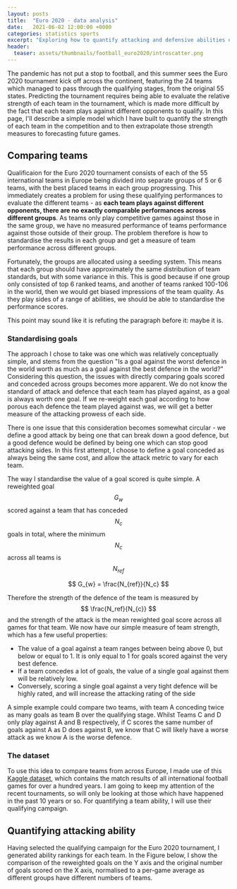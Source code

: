 ```yaml
---
layout: posts
title:  "Euro 2020 - data analysis"
date:   2021-06-02 12:00:00 +0000
categories: statistics sports
excerpt: "Exploring how to quantify attacking and defensive abilities of all teams in this summer's tournament"
header:
  teaser: assets/thumbnails/football_euro2020/introscatter.png
---
```

<head>
<link rel="stylesheet" href="https://cdn.jsdelivr.net/npm/katex@0.10.2/dist/katex.min.css" integrity="sha384-yFRtMMDnQtDRO8rLpMIKrtPCD5jdktao2TV19YiZYWMDkUR5GQZR/NOVTdquEx1j" crossorigin="anonymous">
<script defer src="https://cdn.jsdelivr.net/npm/katex@0.10.2/dist/katex.min.js" integrity="sha384-9Nhn55MVVN0/4OFx7EE5kpFBPsEMZxKTCnA+4fqDmg12eCTqGi6+BB2LjY8brQxJ" crossorigin="anonymous"></script>
<script defer src="https://cdn.jsdelivr.net/npm/katex@0.10.2/dist/contrib/auto-render.min.js" integrity="sha384-kWPLUVMOks5AQFrykwIup5lo0m3iMkkHrD0uJ4H5cjeGihAutqP0yW0J6dpFiVkI" crossorigin="anonymous" onload="renderMathInElement(document.body);"></script>
</head>

The pandemic has not put a stop to football, and this summer sees the Euro 2020 tournament kick off across the continent, featuring the 24 teams which managed to pass through the qualifying stages, from the original 55 states. Predicting the tournament requires being able to evaluate the relative strength of each team in the tournament, which is made more difficult by the fact that each team plays against different opponents to qualify. In this page, I'll describe a simple model which I have built to quantify the strength of each team in the competition and to then extrapolate those strength measures to forecasting future games. 

## Comparing teams

Qualificaion for the Euro 2020 tournament consists of each of the 55 international teams in Europe being divided into separate groups of 5 or 6 teams, with the best placed teams in each group progressing. This immediately creates a problem for using these qualifying performances to evaluate the different teams - as
<b>each team plays against different opponents,  there are no exactly comparable performances across different groups</b>.  As teams only play competitive games against those in the same group, we have no measured performance of teams performance against those outside of their group. The problem therefore is how to standardise the results in each group and get a measure of team performance across different groups.  

Fortunately, the groups are allocated using a seeding system. This means that each group should have approximately the same distribution of team standards, but with some variance in this. This is good because if one group only consisted of top 6 ranked teams, and another of teams ranked 100-106 in the world, then we would get biased impressions of the team quality. As they play sides of a range of abilities, we should be able to standardise the performance scores. 

This point may sound like it is refuting the paragraph before it: maybe it is.  
  

### Standardising goals

The approach I chose to take was one which was relatively conceptually simple, and stems from the question "Is a goal against the worst defence in the world worth as much as a goal against the best defence in the world?" Considering this question, the issues with directly comparing goals scored and conceded across groups becomes more apparent. We do not know the standard of attack and defence that each team has played against, as a goal is always worth one goal. If we re-weight each goal according to how porous each defence the team played against was, we will get a better measure of the attacking prowess of each side.  

There is one issue that this consideration becomes somewhat circular - we define a good attack by being one that can break down a good defence, but a good defence would be defined by being one which can stop good attacking sides. In this first attempt, I choose to define a goal conceded as always being the same cost, and allow the attack metric to vary for each team. 

The way I standardise the value of a goal scored is quite simple. A reweighted goal $$ G_{w} $$ scored against a team that has conceded $$ N_c $$ goals in total, where the minimum $$ N_c $$ across all teams is $$ N_{ref} $$

$$ G_{w} = \frac{N_{ref}}{N_c} $$

Therefore the strength of the defence of the team is measured by $$ \frac{N_ref}{N_{c}} $$ and the strength of the attack is the mean rewighted goal score across all games for that team. We now have our simple measure of team strength, which has a few useful properties:
- The value of a goal against a team ranges between being above 0, but below or equal to 1. It is only equal to 1 for goals scored against the very best defence.
- If a team concedes a lot of goals, the value of a single goal against them will be relatively low. 
- Conversely, scoring a single goal against a very tight defence will be highly rated, and will increase the attacking rating of the side

A simple example could compare two teams, with team A conceding twice as many goals as team B over the qualifying stage. Whilst Teams C and D only play against A and B respectively, if C scores the same number of goals against A as D does against B, we know that C will likely have a worse attack as we know A is the worse defence. 

### The dataset

To use this idea to compare teams from across Europe, I made use of this [Kaggle dataset](https://www.kaggle.com/martj42/international-football-results-from-1872-to-2017), which contains the match results of all international football games for over a hundred years. I am going to keep my attention of the recent tournaments, so will only be looking at those which have happened in the past 10 years or so. For quantifying a team ability, I will use their qualifying campaign.  

## Quantifying attacking ability

Having selected the qualifying campaign for the Euro 2020 tournament, I generated ability rankings for each team. In the Figure below, I show the comparison of the reweighted goals on the Y axis and the original number of goals scored on the X axis, normalised to a per-game average as different groups have different numbers of teams. 


<script src="https://cdn.plot.ly/plotly-latest.min.js"></script> 
<div>                            <div id="7429136f-1468-4431-9ac8-41b394221195" class="plotly-graph-div" style="height:100%; width:100%;"></div>            <script type="text/javascript">                                    window.PLOTLYENV=window.PLOTLYENV || {};                                    if (document.getElementById("7429136f-1468-4431-9ac8-41b394221195")) {                    Plotly.newPlot(                        "7429136f-1468-4431-9ac8-41b394221195",                        [{"customdata": [["Albania"], ["Andorra"], ["Armenia"], ["Azerbaijan"], ["Belarus"], ["Bosnia and Herzegovina"], ["Bulgaria"], ["Cyprus"], ["Estonia"], ["Faroe Islands"], ["Georgia"], ["Gibraltar"], ["Greece"], ["Iceland"], ["Israel"], ["Kazakhstan"], ["Kosovo"], ["Latvia"], ["Liechtenstein"], ["Lithuania"], ["Luxembourg"], ["Malta"], ["Moldova"], ["Montenegro"], ["Northern Ireland"], ["Norway"], ["Republic of Ireland"], ["Romania"], ["San Marino"], ["Serbia"], ["Slovenia"]], "hovertemplate": "Qualified=False<br>Goals Scored Per Game=%{x}<br>Reweighted Goals=%{y}<br>Team name=%{customdata[0]}<extra></extra>", "legendgroup": "False", "marker": {"color": "#636efa", "symbol": "circle"}, "mode": "markers", "name": "False", "orientation": "v", "showlegend": true, "type": "scatter", "x": [1.6, 0.3, 1.4, 0.625, 0.5, 2.0, 0.75, 1.5, 0.25, 0.4, 0.875, 0.375, 1.2, 1.4, 1.6, 1.3, 1.625, 0.3, 0.2, 0.625, 0.875, 0.3, 0.4, 0.375, 1.125, 1.9, 0.875, 1.7, 0.1, 2.125, 1.6], "xaxis": "x", "y": [0.30332167832167833, 0.05439560439560439, 0.3412306858227162, 0.23782467532467533, 0.11126373626373626, 0.384705069124424, 0.1555397727272727, 0.2374613003095975, 0.05228365384615385, 0.10222222222222221, 0.1350806451612903, 0.13068181818181818, 0.19562049335863377, 0.381978021978022, 0.39584748584748586, 0.1343343653250774, 0.42914438502673796, 0.07307692307692307, 0.03342857142857143, 0.15349264705882354, 0.2049264705882353, 0.04727272727272727, 0.14227272727272727, 0.10799632352941177, 0.23514766483516483, 0.4177777777777778, 0.25788123167155425, 0.30070707070707065, 0.01764705882352941, 0.605625, 0.41710622710622713], "yaxis": "y"}, {"customdata": [["Austria"], ["Belgium"], ["Croatia"], ["Czech Republic"], ["Denmark"], ["England"], ["Finland"], ["France"], ["Germany"], ["Hungary"], ["Italy"], ["Netherlands"], ["North Macedonia"], ["Poland"], ["Portugal"], ["Russia"], ["Scotland"], ["Slovakia"], ["Spain"], ["Sweden"], ["Switzerland"], ["Turkey"], ["Ukraine"], ["Wales"]], "hovertemplate": "Qualified=True<br>Goals Scored Per Game=%{x}<br>Reweighted Goals=%{y}<br>Team name=%{customdata[0]}<extra></extra>", "legendgroup": "True", "marker": {"color": "#EF553B", "symbol": "circle"}, "mode": "markers", "name": "True", "orientation": "v", "showlegend": true, "type": "scatter", "x": [1.9, 4.0, 2.125, 1.625, 2.875, 4.625, 1.6, 2.5, 3.75, 1.0, 3.7, 3.0, 1.2, 1.8, 2.75, 3.3, 1.6, 1.625, 3.1, 2.3, 2.375, 1.8, 2.125, 1.25], "xaxis": "x", "y": [0.3406260406260406, 0.6577321981424148, 0.625, 0.3417028743315508, 0.7156158357771261, 0.8406166443850267, 0.2791854161019246, 0.5391658341658341, 0.7979052197802197, 0.2870670995670996, 0.5658297641637301, 0.6783997252747253, 0.2353896103896104, 0.337953712953713, 0.4862316176470588, 0.5553250773993808, 0.19749999999999998, 0.3982683982683982, 0.535151515151515, 0.39686868686868687, 0.6357404692082111, 0.3788661338661338, 0.4247242647058823, 0.3268398268398268], "yaxis": "y"}],                        {"legend": {"title": {"text": "Qualified"}, "tracegroupgap": 0}, "margin": {"t": 60}, "template": {"data": {"bar": [{"error_x": {"color": "#2a3f5f"}, "error_y": {"color": "#2a3f5f"}, "marker": {"line": {"color": "#E5ECF6", "width": 0.5}}, "type": "bar"}], "barpolar": [{"marker": {"line": {"color": "#E5ECF6", "width": 0.5}}, "type": "barpolar"}], "carpet": [{"aaxis": {"endlinecolor": "#2a3f5f", "gridcolor": "white", "linecolor": "white", "minorgridcolor": "white", "startlinecolor": "#2a3f5f"}, "baxis": {"endlinecolor": "#2a3f5f", "gridcolor": "white", "linecolor": "white", "minorgridcolor": "white", "startlinecolor": "#2a3f5f"}, "type": "carpet"}], "choropleth": [{"colorbar": {"outlinewidth": 0, "ticks": ""}, "type": "choropleth"}], "contour": [{"colorbar": {"outlinewidth": 0, "ticks": ""}, "colorscale": [[0.0, "#0d0887"], [0.1111111111111111, "#46039f"], [0.2222222222222222, "#7201a8"], [0.3333333333333333, "#9c179e"], [0.4444444444444444, "#bd3786"], [0.5555555555555556, "#d8576b"], [0.6666666666666666, "#ed7953"], [0.7777777777777778, "#fb9f3a"], [0.8888888888888888, "#fdca26"], [1.0, "#f0f921"]], "type": "contour"}], "contourcarpet": [{"colorbar": {"outlinewidth": 0, "ticks": ""}, "type": "contourcarpet"}], "heatmap": [{"colorbar": {"outlinewidth": 0, "ticks": ""}, "colorscale": [[0.0, "#0d0887"], [0.1111111111111111, "#46039f"], [0.2222222222222222, "#7201a8"], [0.3333333333333333, "#9c179e"], [0.4444444444444444, "#bd3786"], [0.5555555555555556, "#d8576b"], [0.6666666666666666, "#ed7953"], [0.7777777777777778, "#fb9f3a"], [0.8888888888888888, "#fdca26"], [1.0, "#f0f921"]], "type": "heatmap"}], "heatmapgl": [{"colorbar": {"outlinewidth": 0, "ticks": ""}, "colorscale": [[0.0, "#0d0887"], [0.1111111111111111, "#46039f"], [0.2222222222222222, "#7201a8"], [0.3333333333333333, "#9c179e"], [0.4444444444444444, "#bd3786"], [0.5555555555555556, "#d8576b"], [0.6666666666666666, "#ed7953"], [0.7777777777777778, "#fb9f3a"], [0.8888888888888888, "#fdca26"], [1.0, "#f0f921"]], "type": "heatmapgl"}], "histogram": [{"marker": {"colorbar": {"outlinewidth": 0, "ticks": ""}}, "type": "histogram"}], "histogram2d": [{"colorbar": {"outlinewidth": 0, "ticks": ""}, "colorscale": [[0.0, "#0d0887"], [0.1111111111111111, "#46039f"], [0.2222222222222222, "#7201a8"], [0.3333333333333333, "#9c179e"], [0.4444444444444444, "#bd3786"], [0.5555555555555556, "#d8576b"], [0.6666666666666666, "#ed7953"], [0.7777777777777778, "#fb9f3a"], [0.8888888888888888, "#fdca26"], [1.0, "#f0f921"]], "type": "histogram2d"}], "histogram2dcontour": [{"colorbar": {"outlinewidth": 0, "ticks": ""}, "colorscale": [[0.0, "#0d0887"], [0.1111111111111111, "#46039f"], [0.2222222222222222, "#7201a8"], [0.3333333333333333, "#9c179e"], [0.4444444444444444, "#bd3786"], [0.5555555555555556, "#d8576b"], [0.6666666666666666, "#ed7953"], [0.7777777777777778, "#fb9f3a"], [0.8888888888888888, "#fdca26"], [1.0, "#f0f921"]], "type": "histogram2dcontour"}], "mesh3d": [{"colorbar": {"outlinewidth": 0, "ticks": ""}, "type": "mesh3d"}], "parcoords": [{"line": {"colorbar": {"outlinewidth": 0, "ticks": ""}}, "type": "parcoords"}], "pie": [{"automargin": true, "type": "pie"}], "scatter": [{"marker": {"colorbar": {"outlinewidth": 0, "ticks": ""}}, "type": "scatter"}], "scatter3d": [{"line": {"colorbar": {"outlinewidth": 0, "ticks": ""}}, "marker": {"colorbar": {"outlinewidth": 0, "ticks": ""}}, "type": "scatter3d"}], "scattercarpet": [{"marker": {"colorbar": {"outlinewidth": 0, "ticks": ""}}, "type": "scattercarpet"}], "scattergeo": [{"marker": {"colorbar": {"outlinewidth": 0, "ticks": ""}}, "type": "scattergeo"}], "scattergl": [{"marker": {"colorbar": {"outlinewidth": 0, "ticks": ""}}, "type": "scattergl"}], "scattermapbox": [{"marker": {"colorbar": {"outlinewidth": 0, "ticks": ""}}, "type": "scattermapbox"}], "scatterpolar": [{"marker": {"colorbar": {"outlinewidth": 0, "ticks": ""}}, "type": "scatterpolar"}], "scatterpolargl": [{"marker": {"colorbar": {"outlinewidth": 0, "ticks": ""}}, "type": "scatterpolargl"}], "scatterternary": [{"marker": {"colorbar": {"outlinewidth": 0, "ticks": ""}}, "type": "scatterternary"}], "surface": [{"colorbar": {"outlinewidth": 0, "ticks": ""}, "colorscale": [[0.0, "#0d0887"], [0.1111111111111111, "#46039f"], [0.2222222222222222, "#7201a8"], [0.3333333333333333, "#9c179e"], [0.4444444444444444, "#bd3786"], [0.5555555555555556, "#d8576b"], [0.6666666666666666, "#ed7953"], [0.7777777777777778, "#fb9f3a"], [0.8888888888888888, "#fdca26"], [1.0, "#f0f921"]], "type": "surface"}], "table": [{"cells": {"fill": {"color": "#EBF0F8"}, "line": {"color": "white"}}, "header": {"fill": {"color": "#C8D4E3"}, "line": {"color": "white"}}, "type": "table"}]}, "layout": {"annotationdefaults": {"arrowcolor": "#2a3f5f", "arrowhead": 0, "arrowwidth": 1}, "autotypenumbers": "strict", "coloraxis": {"colorbar": {"outlinewidth": 0, "ticks": ""}}, "colorscale": {"diverging": [[0, "#8e0152"], [0.1, "#c51b7d"], [0.2, "#de77ae"], [0.3, "#f1b6da"], [0.4, "#fde0ef"], [0.5, "#f7f7f7"], [0.6, "#e6f5d0"], [0.7, "#b8e186"], [0.8, "#7fbc41"], [0.9, "#4d9221"], [1, "#276419"]], "sequential": [[0.0, "#0d0887"], [0.1111111111111111, "#46039f"], [0.2222222222222222, "#7201a8"], [0.3333333333333333, "#9c179e"], [0.4444444444444444, "#bd3786"], [0.5555555555555556, "#d8576b"], [0.6666666666666666, "#ed7953"], [0.7777777777777778, "#fb9f3a"], [0.8888888888888888, "#fdca26"], [1.0, "#f0f921"]], "sequentialminus": [[0.0, "#0d0887"], [0.1111111111111111, "#46039f"], [0.2222222222222222, "#7201a8"], [0.3333333333333333, "#9c179e"], [0.4444444444444444, "#bd3786"], [0.5555555555555556, "#d8576b"], [0.6666666666666666, "#ed7953"], [0.7777777777777778, "#fb9f3a"], [0.8888888888888888, "#fdca26"], [1.0, "#f0f921"]]}, "colorway": ["#636efa", "#EF553B", "#00cc96", "#ab63fa", "#FFA15A", "#19d3f3", "#FF6692", "#B6E880", "#FF97FF", "#FECB52"], "font": {"color": "#2a3f5f"}, "geo": {"bgcolor": "white", "lakecolor": "white", "landcolor": "#E5ECF6", "showlakes": true, "showland": true, "subunitcolor": "white"}, "hoverlabel": {"align": "left"}, "hovermode": "closest", "mapbox": {"style": "light"}, "paper_bgcolor": "white", "plot_bgcolor": "#E5ECF6", "polar": {"angularaxis": {"gridcolor": "white", "linecolor": "white", "ticks": ""}, "bgcolor": "#E5ECF6", "radialaxis": {"gridcolor": "white", "linecolor": "white", "ticks": ""}}, "scene": {"xaxis": {"backgroundcolor": "#E5ECF6", "gridcolor": "white", "gridwidth": 2, "linecolor": "white", "showbackground": true, "ticks": "", "zerolinecolor": "white"}, "yaxis": {"backgroundcolor": "#E5ECF6", "gridcolor": "white", "gridwidth": 2, "linecolor": "white", "showbackground": true, "ticks": "", "zerolinecolor": "white"}, "zaxis": {"backgroundcolor": "#E5ECF6", "gridcolor": "white", "gridwidth": 2, "linecolor": "white", "showbackground": true, "ticks": "", "zerolinecolor": "white"}}, "shapedefaults": {"line": {"color": "#2a3f5f"}}, "ternary": {"aaxis": {"gridcolor": "white", "linecolor": "white", "ticks": ""}, "baxis": {"gridcolor": "white", "linecolor": "white", "ticks": ""}, "bgcolor": "#E5ECF6", "caxis": {"gridcolor": "white", "linecolor": "white", "ticks": ""}}, "title": {"x": 0.05}, "xaxis": {"automargin": true, "gridcolor": "white", "linecolor": "white", "ticks": "", "title": {"standoff": 15}, "zerolinecolor": "white", "zerolinewidth": 2}, "yaxis": {"automargin": true, "gridcolor": "white", "linecolor": "white", "ticks": "", "title": {"standoff": 15}, "zerolinecolor": "white", "zerolinewidth": 2}}}, "xaxis": {"anchor": "y", "domain": [0.0, 1.0], "title": {"text": "Goals Scored Per Game"}}, "yaxis": {"anchor": "x", "domain": [0.0, 1.0], "title": {"text": "Reweighted Goals"}}},                        {"responsive": true}                    )                };                            </script>        </div>

Looking at the plot, there is a strong correlation between the number of goals scored and the reweighted version, but crucially there is also some disagreement. England come top of both scores, having the highest average goals per game and the highest reweighted goals measure. Belgium, who were in a group with San Marino ( a side that averaged 5 goals conceded every match) which they won 13-0 on aggregate against, but these goals are heavily down weighted due to the porous San Marino defence. Germany have a higher attacking rating than Belgium, despite scoring 0.25 fewer goals per game, they scored these goals against better defences.  

## Quantifying defensive capability

We can apply a similar approach to evaluate team defences. Now, for a conceded reweighted goal $$ G_{w} $$ conceded against a team scoring an average of $$ N_{s} $$ goals per game with a globally <b>worst</b> performing attack $$ N_{att} $$ we can define:
  
$$ G_w = \frac{N_{att}}{N_s}$$

which is the reverse fraction used previously, as we want goals against good attacks to be less significant in our calculations. Put another way, we want a team that concedes two goals to a very poor attack to have a worse defensive rating than a team that scored the same number against a very high scoring attack. Calculating this defensive score and plotting it against the average number of goals conceded by each team in Euro 2020 qualifying gives us the below figure:

<div>                            <div id="28fa5e3d-974b-466c-a483-eeca00bdf6a1" class="plotly-graph-div" style="height:100%; width:100%;"></div>            <script type="text/javascript">                                    window.PLOTLYENV=window.PLOTLYENV || {};                                    if (document.getElementById("28fa5e3d-974b-466c-a483-eeca00bdf6a1")) {                    Plotly.newPlot(                        "28fa5e3d-974b-466c-a483-eeca00bdf6a1",                        [{"customdata": [["Albania"], ["Andorra"], ["Armenia"], ["Azerbaijan"], ["Belarus"], ["Bosnia and Herzegovina"], ["Bulgaria"], ["Cyprus"], ["Estonia"], ["Faroe Islands"], ["Georgia"], ["Gibraltar"], ["Greece"], ["Iceland"], ["Israel"], ["Kazakhstan"], ["Kosovo"], ["Latvia"], ["Liechtenstein"], ["Lithuania"], ["Luxembourg"], ["Malta"], ["Moldova"], ["Montenegro"], ["Northern Ireland"], ["Norway"], ["Republic of Ireland"], ["Romania"], ["San Marino"], ["Serbia"], ["Slovenia"]], "hovertemplate": "Qualified=False<br>Goals Conceded Per Game=%{x}<br>Reweighted Goals=%{y}<br>Team name=%{customdata[0]}<extra></extra>", "legendgroup": "False", "marker": {"color": "#636efa", "symbol": "circle"}, "mode": "markers", "name": "False", "orientation": "v", "showlegend": true, "type": "scatter", "x": [1.4, 2.0, 2.5, 2.25, 2.0, 1.7, 2.125, 2.0, 3.25, 3.0, 1.375, 3.875, 1.4, 1.1, 1.8, 1.7, 2.0, 2.8, 3.1, 3.125, 2.0, 2.7, 2.6, 2.75, 1.625, 1.1, 0.625, 1.5, 5.1, 2.125, 1.1], "xaxis": "x", "y": [0.1287619047619048, 0.12948809523809524, 0.15868243243243246, 0.16149321266968325, 0.12833333333333335, 0.10131113256113258, 0.10651420651420651, 0.07856643356643357, 0.1686111111111111, 0.19566331884492189, 0.1184809850713741, 0.23337692056227527, 0.11244208494208494, 0.07555555555555556, 0.13464912280701755, 0.16640151515151516, 0.13073458073458072, 0.1760233918128655, 0.15455115830115831, 0.15756302521008403, 0.11566844919786096, 0.15993143695804152, 0.1749920634920635, 0.11832986832986833, 0.11416666666666667, 0.07804911585952755, 0.02448512585812357, 0.08076142319332694, 0.23877039627039628, 0.14676088617265087, 0.07094298245614035], "yaxis": "y"}, {"customdata": [["Austria"], ["Belgium"], ["Croatia"], ["Czech Republic"], ["Denmark"], ["England"], ["Finland"], ["France"], ["Germany"], ["Hungary"], ["Italy"], ["Netherlands"], ["North Macedonia"], ["Poland"], ["Portugal"], ["Russia"], ["Scotland"], ["Slovakia"], ["Spain"], ["Sweden"], ["Switzerland"], ["Turkey"], ["Ukraine"], ["Wales"]], "hovertemplate": "Qualified=True<br>Goals Conceded Per Game=%{x}<br>Reweighted Goals=%{y}<br>Team name=%{customdata[0]}<extra></extra>", "legendgroup": "True", "marker": {"color": "#EF553B", "symbol": "circle"}, "mode": "markers", "name": "True", "orientation": "v", "showlegend": true, "type": "scatter", "x": [0.9, 0.3, 0.875, 1.375, 0.75, 0.75, 1.0, 0.6, 0.875, 1.375, 0.4, 0.875, 1.3, 0.5, 0.75, 0.8, 1.9, 1.375, 0.5, 0.9, 0.75, 0.3, 0.5, 0.75], "xaxis": "x", "y": [0.08680555555555557, 0.01272727272727273, 0.09269230769230768, 0.07262647262647262, 0.05864661654135339, 0.07179487179487179, 0.04747747747747748, 0.07291666666666667, 0.03611111111111111, 0.09429864253393666, 0.02553571428571429, 0.052777777777777785, 0.10032894736842106, 0.03125, 0.049411764705882356, 0.02375, 0.07978438228438228, 0.0936764705882353, 0.04575649481760668, 0.03983821032657545, 0.06501035196687371, 0.018285714285714287, 0.030595874713521775, 0.0578393665158371], "yaxis": "y"}],                        {"legend": {"title": {"text": "Qualified"}, "tracegroupgap": 0}, "margin": {"t": 60}, "template": {"data": {"bar": [{"error_x": {"color": "#2a3f5f"}, "error_y": {"color": "#2a3f5f"}, "marker": {"line": {"color": "#E5ECF6", "width": 0.5}}, "type": "bar"}], "barpolar": [{"marker": {"line": {"color": "#E5ECF6", "width": 0.5}}, "type": "barpolar"}], "carpet": [{"aaxis": {"endlinecolor": "#2a3f5f", "gridcolor": "white", "linecolor": "white", "minorgridcolor": "white", "startlinecolor": "#2a3f5f"}, "baxis": {"endlinecolor": "#2a3f5f", "gridcolor": "white", "linecolor": "white", "minorgridcolor": "white", "startlinecolor": "#2a3f5f"}, "type": "carpet"}], "choropleth": [{"colorbar": {"outlinewidth": 0, "ticks": ""}, "type": "choropleth"}], "contour": [{"colorbar": {"outlinewidth": 0, "ticks": ""}, "colorscale": [[0.0, "#0d0887"], [0.1111111111111111, "#46039f"], [0.2222222222222222, "#7201a8"], [0.3333333333333333, "#9c179e"], [0.4444444444444444, "#bd3786"], [0.5555555555555556, "#d8576b"], [0.6666666666666666, "#ed7953"], [0.7777777777777778, "#fb9f3a"], [0.8888888888888888, "#fdca26"], [1.0, "#f0f921"]], "type": "contour"}], "contourcarpet": [{"colorbar": {"outlinewidth": 0, "ticks": ""}, "type": "contourcarpet"}], "heatmap": [{"colorbar": {"outlinewidth": 0, "ticks": ""}, "colorscale": [[0.0, "#0d0887"], [0.1111111111111111, "#46039f"], [0.2222222222222222, "#7201a8"], [0.3333333333333333, "#9c179e"], [0.4444444444444444, "#bd3786"], [0.5555555555555556, "#d8576b"], [0.6666666666666666, "#ed7953"], [0.7777777777777778, "#fb9f3a"], [0.8888888888888888, "#fdca26"], [1.0, "#f0f921"]], "type": "heatmap"}], "heatmapgl": [{"colorbar": {"outlinewidth": 0, "ticks": ""}, "colorscale": [[0.0, "#0d0887"], [0.1111111111111111, "#46039f"], [0.2222222222222222, "#7201a8"], [0.3333333333333333, "#9c179e"], [0.4444444444444444, "#bd3786"], [0.5555555555555556, "#d8576b"], [0.6666666666666666, "#ed7953"], [0.7777777777777778, "#fb9f3a"], [0.8888888888888888, "#fdca26"], [1.0, "#f0f921"]], "type": "heatmapgl"}], "histogram": [{"marker": {"colorbar": {"outlinewidth": 0, "ticks": ""}}, "type": "histogram"}], "histogram2d": [{"colorbar": {"outlinewidth": 0, "ticks": ""}, "colorscale": [[0.0, "#0d0887"], [0.1111111111111111, "#46039f"], [0.2222222222222222, "#7201a8"], [0.3333333333333333, "#9c179e"], [0.4444444444444444, "#bd3786"], [0.5555555555555556, "#d8576b"], [0.6666666666666666, "#ed7953"], [0.7777777777777778, "#fb9f3a"], [0.8888888888888888, "#fdca26"], [1.0, "#f0f921"]], "type": "histogram2d"}], "histogram2dcontour": [{"colorbar": {"outlinewidth": 0, "ticks": ""}, "colorscale": [[0.0, "#0d0887"], [0.1111111111111111, "#46039f"], [0.2222222222222222, "#7201a8"], [0.3333333333333333, "#9c179e"], [0.4444444444444444, "#bd3786"], [0.5555555555555556, "#d8576b"], [0.6666666666666666, "#ed7953"], [0.7777777777777778, "#fb9f3a"], [0.8888888888888888, "#fdca26"], [1.0, "#f0f921"]], "type": "histogram2dcontour"}], "mesh3d": [{"colorbar": {"outlinewidth": 0, "ticks": ""}, "type": "mesh3d"}], "parcoords": [{"line": {"colorbar": {"outlinewidth": 0, "ticks": ""}}, "type": "parcoords"}], "pie": [{"automargin": true, "type": "pie"}], "scatter": [{"marker": {"colorbar": {"outlinewidth": 0, "ticks": ""}}, "type": "scatter"}], "scatter3d": [{"line": {"colorbar": {"outlinewidth": 0, "ticks": ""}}, "marker": {"colorbar": {"outlinewidth": 0, "ticks": ""}}, "type": "scatter3d"}], "scattercarpet": [{"marker": {"colorbar": {"outlinewidth": 0, "ticks": ""}}, "type": "scattercarpet"}], "scattergeo": [{"marker": {"colorbar": {"outlinewidth": 0, "ticks": ""}}, "type": "scattergeo"}], "scattergl": [{"marker": {"colorbar": {"outlinewidth": 0, "ticks": ""}}, "type": "scattergl"}], "scattermapbox": [{"marker": {"colorbar": {"outlinewidth": 0, "ticks": ""}}, "type": "scattermapbox"}], "scatterpolar": [{"marker": {"colorbar": {"outlinewidth": 0, "ticks": ""}}, "type": "scatterpolar"}], "scatterpolargl": [{"marker": {"colorbar": {"outlinewidth": 0, "ticks": ""}}, "type": "scatterpolargl"}], "scatterternary": [{"marker": {"colorbar": {"outlinewidth": 0, "ticks": ""}}, "type": "scatterternary"}], "surface": [{"colorbar": {"outlinewidth": 0, "ticks": ""}, "colorscale": [[0.0, "#0d0887"], [0.1111111111111111, "#46039f"], [0.2222222222222222, "#7201a8"], [0.3333333333333333, "#9c179e"], [0.4444444444444444, "#bd3786"], [0.5555555555555556, "#d8576b"], [0.6666666666666666, "#ed7953"], [0.7777777777777778, "#fb9f3a"], [0.8888888888888888, "#fdca26"], [1.0, "#f0f921"]], "type": "surface"}], "table": [{"cells": {"fill": {"color": "#EBF0F8"}, "line": {"color": "white"}}, "header": {"fill": {"color": "#C8D4E3"}, "line": {"color": "white"}}, "type": "table"}]}, "layout": {"annotationdefaults": {"arrowcolor": "#2a3f5f", "arrowhead": 0, "arrowwidth": 1}, "autotypenumbers": "strict", "coloraxis": {"colorbar": {"outlinewidth": 0, "ticks": ""}}, "colorscale": {"diverging": [[0, "#8e0152"], [0.1, "#c51b7d"], [0.2, "#de77ae"], [0.3, "#f1b6da"], [0.4, "#fde0ef"], [0.5, "#f7f7f7"], [0.6, "#e6f5d0"], [0.7, "#b8e186"], [0.8, "#7fbc41"], [0.9, "#4d9221"], [1, "#276419"]], "sequential": [[0.0, "#0d0887"], [0.1111111111111111, "#46039f"], [0.2222222222222222, "#7201a8"], [0.3333333333333333, "#9c179e"], [0.4444444444444444, "#bd3786"], [0.5555555555555556, "#d8576b"], [0.6666666666666666, "#ed7953"], [0.7777777777777778, "#fb9f3a"], [0.8888888888888888, "#fdca26"], [1.0, "#f0f921"]], "sequentialminus": [[0.0, "#0d0887"], [0.1111111111111111, "#46039f"], [0.2222222222222222, "#7201a8"], [0.3333333333333333, "#9c179e"], [0.4444444444444444, "#bd3786"], [0.5555555555555556, "#d8576b"], [0.6666666666666666, "#ed7953"], [0.7777777777777778, "#fb9f3a"], [0.8888888888888888, "#fdca26"], [1.0, "#f0f921"]]}, "colorway": ["#636efa", "#EF553B", "#00cc96", "#ab63fa", "#FFA15A", "#19d3f3", "#FF6692", "#B6E880", "#FF97FF", "#FECB52"], "font": {"color": "#2a3f5f"}, "geo": {"bgcolor": "white", "lakecolor": "white", "landcolor": "#E5ECF6", "showlakes": true, "showland": true, "subunitcolor": "white"}, "hoverlabel": {"align": "left"}, "hovermode": "closest", "mapbox": {"style": "light"}, "paper_bgcolor": "white", "plot_bgcolor": "#E5ECF6", "polar": {"angularaxis": {"gridcolor": "white", "linecolor": "white", "ticks": ""}, "bgcolor": "#E5ECF6", "radialaxis": {"gridcolor": "white", "linecolor": "white", "ticks": ""}}, "scene": {"xaxis": {"backgroundcolor": "#E5ECF6", "gridcolor": "white", "gridwidth": 2, "linecolor": "white", "showbackground": true, "ticks": "", "zerolinecolor": "white"}, "yaxis": {"backgroundcolor": "#E5ECF6", "gridcolor": "white", "gridwidth": 2, "linecolor": "white", "showbackground": true, "ticks": "", "zerolinecolor": "white"}, "zaxis": {"backgroundcolor": "#E5ECF6", "gridcolor": "white", "gridwidth": 2, "linecolor": "white", "showbackground": true, "ticks": "", "zerolinecolor": "white"}}, "shapedefaults": {"line": {"color": "#2a3f5f"}}, "ternary": {"aaxis": {"gridcolor": "white", "linecolor": "white", "ticks": ""}, "baxis": {"gridcolor": "white", "linecolor": "white", "ticks": ""}, "bgcolor": "#E5ECF6", "caxis": {"gridcolor": "white", "linecolor": "white", "ticks": ""}}, "title": {"x": 0.05}, "xaxis": {"automargin": true, "gridcolor": "white", "linecolor": "white", "ticks": "", "title": {"standoff": 15}, "zerolinecolor": "white", "zerolinewidth": 2}, "yaxis": {"automargin": true, "gridcolor": "white", "linecolor": "white", "ticks": "", "title": {"standoff": 15}, "zerolinecolor": "white", "zerolinewidth": 2}}}, "xaxis": {"anchor": "y", "domain": [0.0, 1.0], "title": {"text": "Goals Conceded Per Game"}}, "yaxis": {"anchor": "x", "domain": [0.0, 1.0], "title": {"text": "Reweighted Goals"}}},                        {"responsive": true}                    )                };                            </script>        </div>

Now, the lower values indicate a better side. Many teams which qualified are clustered around the bottom left of the plot, indicating both a low average number of goals conceded and a low reweighted number of goals conceded. One noticeable exception is the Republic of Ireland - they had a very good defence, conceding the fewest in their group, but still failed to qualify

<div>                            <div id="5ccfad9d-6a45-4387-90da-934ae3d1f747" class="plotly-graph-div" style="height:100%; width:100%;"></div>            <script type="text/javascript">                                    window.PLOTLYENV=window.PLOTLYENV || {};                                    if (document.getElementById("5ccfad9d-6a45-4387-90da-934ae3d1f747")) {                    Plotly.newPlot(                        "5ccfad9d-6a45-4387-90da-934ae3d1f747",                        [{"customdata": [["Albania"], ["Andorra"], ["Armenia"], ["Azerbaijan"], ["Belarus"], ["Bosnia and Herzegovina"], ["Bulgaria"], ["Cyprus"], ["Estonia"], ["Faroe Islands"], ["Georgia"], ["Gibraltar"], ["Greece"], ["Iceland"], ["Israel"], ["Kazakhstan"], ["Kosovo"], ["Latvia"], ["Liechtenstein"], ["Lithuania"], ["Luxembourg"], ["Malta"], ["Moldova"], ["Montenegro"], ["Northern Ireland"], ["Norway"], ["Republic of Ireland"], ["Romania"], ["San Marino"], ["Serbia"], ["Slovenia"]], "hovertemplate": "Qualified=False<br>Scored/Conceded=%{x}<br>Reweighted Scored/Conceded=%{y}<br>Team name=%{customdata[0]}<extra></extra>", "legendgroup": "False", "marker": {"color": "#636efa", "symbol": "circle"}, "mode": "markers", "name": "False", "orientation": "v", "showlegend": true, "type": "scatter", "x": [1.142857142857143, 0.15, 0.5599999999999999, 0.2777777777777778, 0.25, 1.1764705882352942, 0.35294117647058826, 0.75, 0.07692307692307693, 0.13333333333333333, 0.6363636363636364, 0.0967741935483871, 0.8571428571428572, 1.2727272727272725, 0.888888888888889, 0.7647058823529412, 0.8125, 0.10714285714285715, 0.06451612903225806, 0.2, 0.4375, 0.1111111111111111, 0.15384615384615385, 0.13636363636363635, 0.6923076923076923, 1.727272727272727, 1.4, 1.1333333333333333, 0.019607843137254905, 1.0, 1.4545454545454546], "xaxis": "x", "y": [2.355678714776347, 0.42008189475321966, 2.1503998936241002, 1.1781284000392995, 0.6935921221635505, 3.797263532635838, 1.1682180457798543, 3.02242687532465, 0.24806741857812697, 0.5224393760960435, 0.9120832010633027, 0.4479682665002737, 1.7397444511936182, 5.055591467356173, 2.9398445203005465, 0.807290517774196, 2.6260497115020742, 0.4151546128290314, 0.21629453830059645, 0.7793333333333333, 1.4173370319001388, 0.2955812076216723, 0.813023884818524, 0.7301373697355955, 1.6477500601588193, 5.352754777257085, 8.425726971250034, 3.723399846325605, 0.07390806858462028, 3.3012883243974804, 5.879457173429353], "yaxis": "y"}, {"customdata": [["Austria"], ["Belgium"], ["Croatia"], ["Czech Republic"], ["Denmark"], ["England"], ["Finland"], ["France"], ["Germany"], ["Hungary"], ["Italy"], ["Netherlands"], ["North Macedonia"], ["Poland"], ["Portugal"], ["Russia"], ["Scotland"], ["Slovakia"], ["Spain"], ["Sweden"], ["Switzerland"], ["Turkey"], ["Ukraine"], ["Wales"]], "hovertemplate": "Qualified=True<br>Scored/Conceded=%{x}<br>Reweighted Scored/Conceded=%{y}<br>Team name=%{customdata[0]}<extra></extra>", "legendgroup": "True", "marker": {"color": "#EF553B", "symbol": "circle"}, "mode": "markers", "name": "True", "orientation": "v", "showlegend": true, "type": "scatter", "x": [2.111111111111111, 13.333333333333334, 2.4285714285714284, 1.1818181818181819, 3.8333333333333335, 6.166666666666667, 1.6, 4.166666666666667, 4.285714285714286, 0.7272727272727273, 9.25, 3.4285714285714284, 0.923076923076923, 3.6, 3.6666666666666665, 4.124999999999999, 0.8421052631578948, 1.1818181818181819, 6.2, 2.5555555555555554, 3.1666666666666665, 6.0, 4.25, 1.6666666666666667], "xaxis": "x", "y": [3.9240119880119875, 51.678958425475436, 5.394190871369295, 3.7639484554231126, 9.76173396495977, 9.366871180290296, 5.880375936871657, 7.394274297131438, 17.676669484361792, 2.435386909955048, 22.158368386831384, 10.283111625216886, 2.3461784117521822, 10.814518814518815, 7.872321428571428, 23.38210852207919, 2.475421809948141, 3.401224625714421, 11.695640526765036, 9.962010934109204, 7.823252143377475, 20.719241695804193, 11.10539950062422, 4.52065569217926], "yaxis": "y"}],                        {"legend": {"title": {"text": "Qualified"}, "tracegroupgap": 0}, "margin": {"t": 60}, "template": {"data": {"bar": [{"error_x": {"color": "#2a3f5f"}, "error_y": {"color": "#2a3f5f"}, "marker": {"line": {"color": "#E5ECF6", "width": 0.5}}, "type": "bar"}], "barpolar": [{"marker": {"line": {"color": "#E5ECF6", "width": 0.5}}, "type": "barpolar"}], "carpet": [{"aaxis": {"endlinecolor": "#2a3f5f", "gridcolor": "white", "linecolor": "white", "minorgridcolor": "white", "startlinecolor": "#2a3f5f"}, "baxis": {"endlinecolor": "#2a3f5f", "gridcolor": "white", "linecolor": "white", "minorgridcolor": "white", "startlinecolor": "#2a3f5f"}, "type": "carpet"}], "choropleth": [{"colorbar": {"outlinewidth": 0, "ticks": ""}, "type": "choropleth"}], "contour": [{"colorbar": {"outlinewidth": 0, "ticks": ""}, "colorscale": [[0.0, "#0d0887"], [0.1111111111111111, "#46039f"], [0.2222222222222222, "#7201a8"], [0.3333333333333333, "#9c179e"], [0.4444444444444444, "#bd3786"], [0.5555555555555556, "#d8576b"], [0.6666666666666666, "#ed7953"], [0.7777777777777778, "#fb9f3a"], [0.8888888888888888, "#fdca26"], [1.0, "#f0f921"]], "type": "contour"}], "contourcarpet": [{"colorbar": {"outlinewidth": 0, "ticks": ""}, "type": "contourcarpet"}], "heatmap": [{"colorbar": {"outlinewidth": 0, "ticks": ""}, "colorscale": [[0.0, "#0d0887"], [0.1111111111111111, "#46039f"], [0.2222222222222222, "#7201a8"], [0.3333333333333333, "#9c179e"], [0.4444444444444444, "#bd3786"], [0.5555555555555556, "#d8576b"], [0.6666666666666666, "#ed7953"], [0.7777777777777778, "#fb9f3a"], [0.8888888888888888, "#fdca26"], [1.0, "#f0f921"]], "type": "heatmap"}], "heatmapgl": [{"colorbar": {"outlinewidth": 0, "ticks": ""}, "colorscale": [[0.0, "#0d0887"], [0.1111111111111111, "#46039f"], [0.2222222222222222, "#7201a8"], [0.3333333333333333, "#9c179e"], [0.4444444444444444, "#bd3786"], [0.5555555555555556, "#d8576b"], [0.6666666666666666, "#ed7953"], [0.7777777777777778, "#fb9f3a"], [0.8888888888888888, "#fdca26"], [1.0, "#f0f921"]], "type": "heatmapgl"}], "histogram": [{"marker": {"colorbar": {"outlinewidth": 0, "ticks": ""}}, "type": "histogram"}], "histogram2d": [{"colorbar": {"outlinewidth": 0, "ticks": ""}, "colorscale": [[0.0, "#0d0887"], [0.1111111111111111, "#46039f"], [0.2222222222222222, "#7201a8"], [0.3333333333333333, "#9c179e"], [0.4444444444444444, "#bd3786"], [0.5555555555555556, "#d8576b"], [0.6666666666666666, "#ed7953"], [0.7777777777777778, "#fb9f3a"], [0.8888888888888888, "#fdca26"], [1.0, "#f0f921"]], "type": "histogram2d"}], "histogram2dcontour": [{"colorbar": {"outlinewidth": 0, "ticks": ""}, "colorscale": [[0.0, "#0d0887"], [0.1111111111111111, "#46039f"], [0.2222222222222222, "#7201a8"], [0.3333333333333333, "#9c179e"], [0.4444444444444444, "#bd3786"], [0.5555555555555556, "#d8576b"], [0.6666666666666666, "#ed7953"], [0.7777777777777778, "#fb9f3a"], [0.8888888888888888, "#fdca26"], [1.0, "#f0f921"]], "type": "histogram2dcontour"}], "mesh3d": [{"colorbar": {"outlinewidth": 0, "ticks": ""}, "type": "mesh3d"}], "parcoords": [{"line": {"colorbar": {"outlinewidth": 0, "ticks": ""}}, "type": "parcoords"}], "pie": [{"automargin": true, "type": "pie"}], "scatter": [{"marker": {"colorbar": {"outlinewidth": 0, "ticks": ""}}, "type": "scatter"}], "scatter3d": [{"line": {"colorbar": {"outlinewidth": 0, "ticks": ""}}, "marker": {"colorbar": {"outlinewidth": 0, "ticks": ""}}, "type": "scatter3d"}], "scattercarpet": [{"marker": {"colorbar": {"outlinewidth": 0, "ticks": ""}}, "type": "scattercarpet"}], "scattergeo": [{"marker": {"colorbar": {"outlinewidth": 0, "ticks": ""}}, "type": "scattergeo"}], "scattergl": [{"marker": {"colorbar": {"outlinewidth": 0, "ticks": ""}}, "type": "scattergl"}], "scattermapbox": [{"marker": {"colorbar": {"outlinewidth": 0, "ticks": ""}}, "type": "scattermapbox"}], "scatterpolar": [{"marker": {"colorbar": {"outlinewidth": 0, "ticks": ""}}, "type": "scatterpolar"}], "scatterpolargl": [{"marker": {"colorbar": {"outlinewidth": 0, "ticks": ""}}, "type": "scatterpolargl"}], "scatterternary": [{"marker": {"colorbar": {"outlinewidth": 0, "ticks": ""}}, "type": "scatterternary"}], "surface": [{"colorbar": {"outlinewidth": 0, "ticks": ""}, "colorscale": [[0.0, "#0d0887"], [0.1111111111111111, "#46039f"], [0.2222222222222222, "#7201a8"], [0.3333333333333333, "#9c179e"], [0.4444444444444444, "#bd3786"], [0.5555555555555556, "#d8576b"], [0.6666666666666666, "#ed7953"], [0.7777777777777778, "#fb9f3a"], [0.8888888888888888, "#fdca26"], [1.0, "#f0f921"]], "type": "surface"}], "table": [{"cells": {"fill": {"color": "#EBF0F8"}, "line": {"color": "white"}}, "header": {"fill": {"color": "#C8D4E3"}, "line": {"color": "white"}}, "type": "table"}]}, "layout": {"annotationdefaults": {"arrowcolor": "#2a3f5f", "arrowhead": 0, "arrowwidth": 1}, "autotypenumbers": "strict", "coloraxis": {"colorbar": {"outlinewidth": 0, "ticks": ""}}, "colorscale": {"diverging": [[0, "#8e0152"], [0.1, "#c51b7d"], [0.2, "#de77ae"], [0.3, "#f1b6da"], [0.4, "#fde0ef"], [0.5, "#f7f7f7"], [0.6, "#e6f5d0"], [0.7, "#b8e186"], [0.8, "#7fbc41"], [0.9, "#4d9221"], [1, "#276419"]], "sequential": [[0.0, "#0d0887"], [0.1111111111111111, "#46039f"], [0.2222222222222222, "#7201a8"], [0.3333333333333333, "#9c179e"], [0.4444444444444444, "#bd3786"], [0.5555555555555556, "#d8576b"], [0.6666666666666666, "#ed7953"], [0.7777777777777778, "#fb9f3a"], [0.8888888888888888, "#fdca26"], [1.0, "#f0f921"]], "sequentialminus": [[0.0, "#0d0887"], [0.1111111111111111, "#46039f"], [0.2222222222222222, "#7201a8"], [0.3333333333333333, "#9c179e"], [0.4444444444444444, "#bd3786"], [0.5555555555555556, "#d8576b"], [0.6666666666666666, "#ed7953"], [0.7777777777777778, "#fb9f3a"], [0.8888888888888888, "#fdca26"], [1.0, "#f0f921"]]}, "colorway": ["#636efa", "#EF553B", "#00cc96", "#ab63fa", "#FFA15A", "#19d3f3", "#FF6692", "#B6E880", "#FF97FF", "#FECB52"], "font": {"color": "#2a3f5f"}, "geo": {"bgcolor": "white", "lakecolor": "white", "landcolor": "#E5ECF6", "showlakes": true, "showland": true, "subunitcolor": "white"}, "hoverlabel": {"align": "left"}, "hovermode": "closest", "mapbox": {"style": "light"}, "paper_bgcolor": "white", "plot_bgcolor": "#E5ECF6", "polar": {"angularaxis": {"gridcolor": "white", "linecolor": "white", "ticks": ""}, "bgcolor": "#E5ECF6", "radialaxis": {"gridcolor": "white", "linecolor": "white", "ticks": ""}}, "scene": {"xaxis": {"backgroundcolor": "#E5ECF6", "gridcolor": "white", "gridwidth": 2, "linecolor": "white", "showbackground": true, "ticks": "", "zerolinecolor": "white"}, "yaxis": {"backgroundcolor": "#E5ECF6", "gridcolor": "white", "gridwidth": 2, "linecolor": "white", "showbackground": true, "ticks": "", "zerolinecolor": "white"}, "zaxis": {"backgroundcolor": "#E5ECF6", "gridcolor": "white", "gridwidth": 2, "linecolor": "white", "showbackground": true, "ticks": "", "zerolinecolor": "white"}}, "shapedefaults": {"line": {"color": "#2a3f5f"}}, "ternary": {"aaxis": {"gridcolor": "white", "linecolor": "white", "ticks": ""}, "baxis": {"gridcolor": "white", "linecolor": "white", "ticks": ""}, "bgcolor": "#E5ECF6", "caxis": {"gridcolor": "white", "linecolor": "white", "ticks": ""}}, "title": {"x": 0.05}, "xaxis": {"automargin": true, "gridcolor": "white", "linecolor": "white", "ticks": "", "title": {"standoff": 15}, "zerolinecolor": "white", "zerolinewidth": 2}, "yaxis": {"automargin": true, "gridcolor": "white", "linecolor": "white", "ticks": "", "title": {"standoff": 15}, "zerolinecolor": "white", "zerolinewidth": 2}}}, "xaxis": {"anchor": "y", "domain": [0.0, 1.0], "title": {"text": "Scored/Conceded"}}, "yaxis": {"anchor": "x", "domain": [0.0, 1.0], "title": {"text": "Reweighted Scored/Conceded"}}},                        {"responsive": true}                    )                };                            </script>        </div>